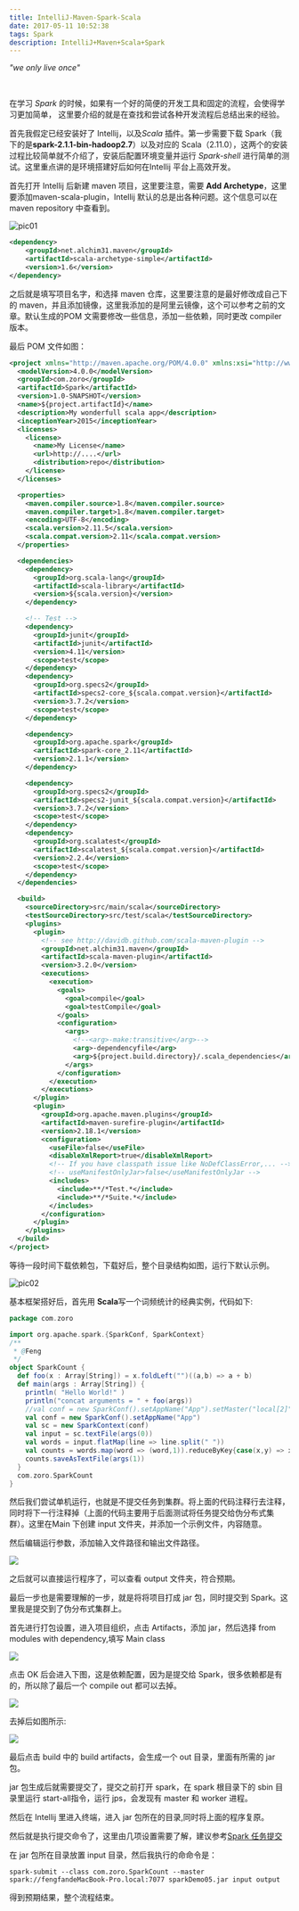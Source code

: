 ```yaml
---
title: IntelliJ-Maven-Spark-Scala
date: 2017-05-11 10:52:38
tags: Spark
description: IntelliJ+Maven+Scala+Spark
---
```

<!--more -->
*"we only live once"*

<br/>

在学习 *Spark* 的时候，如果有一个好的简便的开发工具和固定的流程，会使得学习更加简单， 这里要介绍的就是在查找和尝试各种开发流程后总结出来的经验。

首先我假定已经安装好了 Intellij，以及*Scala* 插件。第一步需要下载 Spark（我下的是**spark-2.1.1-bin-hadoop2.7**）以及对应的 Scala（2.11.0），这两个的安装过程比较简单就不介绍了，安装后配置环境变量并运行 *Spark-shell* 进行简单的测试。这里重点讲的是环境搭建好后如何在Intellij 平台上高效开发。

首先打开 Intellij 后新建 maven 项目，这里要注意，需要 **Add Archetype**，这里要添加maven-scala-plugin，Intellij 默认的总是出各种问题。这个信息可以在 maven repository 中查看到。

![pic01](http://odbihfqll.bkt.clouddn.com/image/spark-01/pic01.png)



```xml
<dependency>
    <groupId>net.alchim31.maven</groupId>
    <artifactId>scala-archetype-simple</artifactId>
    <version>1.6</version>
</dependency>

```

之后就是填写项目名字，和选择 maven 仓库，这里要注意的是最好修改成自己下的 maven，并且添加镜像，这里我添加的是阿里云镜像，这个可以参考之前的文章。默认生成的POM 文需要修改一些信息，添加一些依赖，同时更改 compiler 版本。

最后 POM 文件如图：

```xml
<project xmlns="http://maven.apache.org/POM/4.0.0" xmlns:xsi="http://www.w3.org/2001/XMLSchema-instance" xsi:schemaLocation="http://maven.apache.org/POM/4.0.0 http://maven.apache.org/maven-v4_0_0.xsd">
  <modelVersion>4.0.0</modelVersion>
  <groupId>com.zoro</groupId>
  <artifactId>Spark</artifactId>
  <version>1.0-SNAPSHOT</version>
  <name>${project.artifactId}</name>
  <description>My wonderfull scala app</description>
  <inceptionYear>2015</inceptionYear>
  <licenses>
    <license>
      <name>My License</name>
      <url>http://....</url>
      <distribution>repo</distribution>
    </license>
  </licenses>

  <properties>
    <maven.compiler.source>1.8</maven.compiler.source>
    <maven.compiler.target>1.8</maven.compiler.target>
    <encoding>UTF-8</encoding>
    <scala.version>2.11.5</scala.version>
    <scala.compat.version>2.11</scala.compat.version>
  </properties>

  <dependencies>
    <dependency>
      <groupId>org.scala-lang</groupId>
      <artifactId>scala-library</artifactId>
      <version>${scala.version}</version>
    </dependency>

    <!-- Test -->
    <dependency>
      <groupId>junit</groupId>
      <artifactId>junit</artifactId>
      <version>4.11</version>
      <scope>test</scope>
    </dependency>
    <dependency>
      <groupId>org.specs2</groupId>
      <artifactId>specs2-core_${scala.compat.version}</artifactId>
      <version>3.7.2</version>
      <scope>test</scope>
    </dependency>

    <dependency>
      <groupId>org.apache.spark</groupId>
      <artifactId>spark-core_2.11</artifactId>
      <version>2.1.1</version>
    </dependency>

    <dependency>
      <groupId>org.specs2</groupId>
      <artifactId>specs2-junit_${scala.compat.version}</artifactId>
      <version>3.7.2</version>
      <scope>test</scope>
    </dependency>
    <dependency>
      <groupId>org.scalatest</groupId>
      <artifactId>scalatest_${scala.compat.version}</artifactId>
      <version>2.2.4</version>
      <scope>test</scope>
    </dependency>
  </dependencies>

  <build>
    <sourceDirectory>src/main/scala</sourceDirectory>
    <testSourceDirectory>src/test/scala</testSourceDirectory>
    <plugins>
      <plugin>
        <!-- see http://davidb.github.com/scala-maven-plugin -->
        <groupId>net.alchim31.maven</groupId>
        <artifactId>scala-maven-plugin</artifactId>
        <version>3.2.0</version>
        <executions>
          <execution>
            <goals>
              <goal>compile</goal>
              <goal>testCompile</goal>
            </goals>
            <configuration>
              <args>
                <!--<arg>-make:transitive</arg>-->
                <arg>-dependencyfile</arg>
                <arg>${project.build.directory}/.scala_dependencies</arg>
              </args>
            </configuration>
          </execution>
        </executions>
      </plugin>
      <plugin>
        <groupId>org.apache.maven.plugins</groupId>
        <artifactId>maven-surefire-plugin</artifactId>
        <version>2.18.1</version>
        <configuration>
          <useFile>false</useFile>
          <disableXmlReport>true</disableXmlReport>
          <!-- If you have classpath issue like NoDefClassError,... -->
          <!-- useManifestOnlyJar>false</useManifestOnlyJar -->
          <includes>
            <include>**/*Test.*</include>
            <include>**/*Suite.*</include>
          </includes>
        </configuration>
      </plugin>
    </plugins>
  </build>
</project>

```

等待一段时间下载依赖包，下载好后，整个目录结构如图，运行下默认示例。

![pic02](http://odbihfqll.bkt.clouddn.com/image/spark-01/pic04.png)

基本框架搭好后，首先用 **Scala**写一个词频统计的经典实例，代码如下:

```scala
package com.zoro

import org.apache.spark.{SparkConf, SparkContext}
/**
 * @Feng
 */
object SparkCount {  
  def foo(x : Array[String]) = x.foldLeft("")((a,b) => a + b)  
  def main(args : Array[String]) {
    println( "Hello World!" )
    println("concat arguments = " + foo(args))
    //val conf = new SparkConf().setAppName("App").setMaster("local[2]").set("spark.executor.memory","1g")
    val conf = new SparkConf().setAppName("App")
    val sc = new SparkContext(conf)
    val input = sc.textFile(args(0))
    val words = input.flatMap(line => line.split(" "))
    val counts = words.map(word => (word,1)).reduceByKey{case(x,y) => x+y}
    counts.saveAsTextFile(args(1))
  }
  com.zoro.SparkCount
}
```

然后我们尝试单机运行，也就是不提交任务到集群。将上面的代码注释行去注释，同时将下一行注释掉（上面的代码主要用于后面测试将任务提交给伪分布式集群）。这里在Main 下创建 input 文件夹，并添加一个示例文件，内容随意。

然后编辑运行参数，添加输入文件路径和输出文件路径。

![](http://odbihfqll.bkt.clouddn.com/image/spark-01/pic06.png)

之后就可以直接运行程序了，可以查看 output 文件夹，符合预期。

最后一步也是需要理解的一步，就是将将项目打成 jar 包，同时提交到 Spark。这里我是提交到了伪分布式集群上。

首先进行打包设置，进入项目组织，点击 Artifacts，添加 jar，然后选择 from modules with dependency,填写 Main class

![](http://odbihfqll.bkt.clouddn.com/image/spark-01/pic08.png)

点击 OK 后会进入下图，这是依赖配置，因为是提交给 Spark，很多依赖都是有的，所以除了最后一个 compile out 都可以去掉。

![](http://odbihfqll.bkt.clouddn.com/image/spark-01/pic09.png)

去掉后如图所示:

![](http://odbihfqll.bkt.clouddn.com/image/spark-01/pic10.png)



最后点击 build 中的 build artifacts，会生成一个 out 目录，里面有所需的 jar 包。

jar 包生成后就需要提交了，提交之前打开 spark，在 spark 根目录下的 sbin 目录里运行 start-all指令，运行 jps，会发现有 master 和 worker 进程。

然后在 Intellij 里进入终端，进入 jar 包所在的目录,同时将上面的程序复原。

然后就是执行提交命令了，这里由几项设置需要了解，建议参考[Spark 任务提交](http://uohzoaix.github.io/studies/2014/09/17/submitApplication/)

在 jar 包所在目录放置 input 目录，然后我执行的命命令是：

```shell
spark-submit --class com.zoro.SparkCount --master spark://fengfandeMacBook-Pro.local:7077 sparkDemo05.jar input output

```

得到预期结果，整个流程结束。